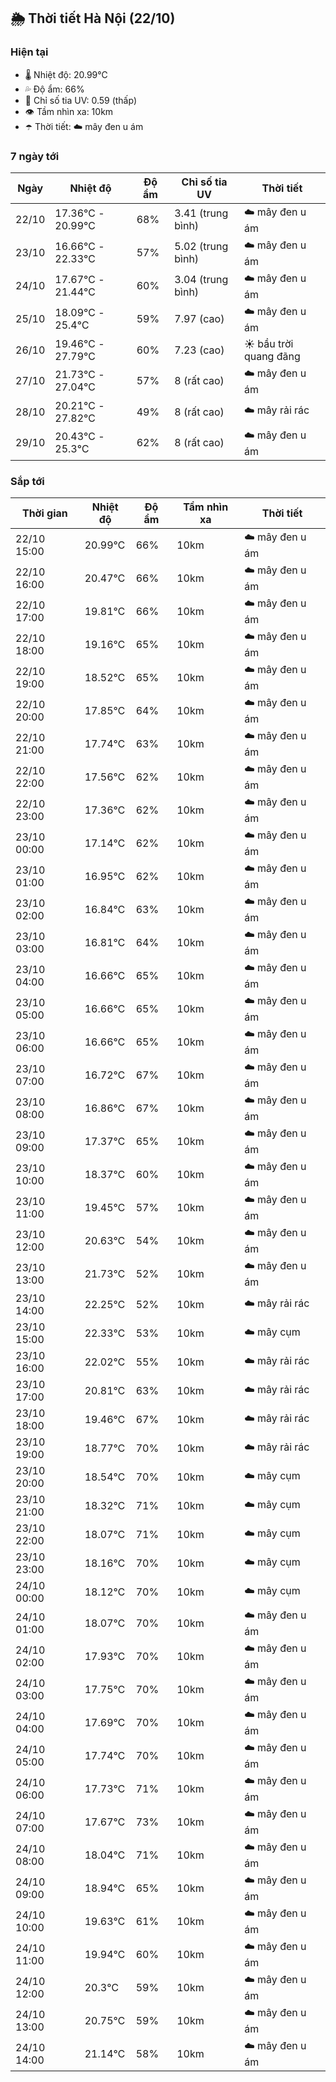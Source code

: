 ## 🌦️ Thời tiết Hà Nội (22/10)

### Hiện tại

- 🌡️ Nhiệt độ: 20.99℃
- 💦 Độ ẩm: 66%
- 🌟 Chỉ số tia UV: 0.59 (thấp)
- 👁️ Tầm nhìn xa: 10km
- ☂️ Thời tiết: ☁️ mây đen u ám

### 7 ngày tới

| Ngày | Nhiệt độ | Độ ẩm | Chỉ số tia UV | Thời tiết |
| --- | --- | --- | --- | --- |
| 22/10 | 17.36℃ - 20.99℃ | 68% | 3.41 (trung bình) | ☁️ mây đen u ám |
| 23/10 | 16.66℃ - 22.33℃ | 57% | 5.02 (trung bình) | ☁️ mây đen u ám |
| 24/10 | 17.67℃ - 21.44℃ | 60% | 3.04 (trung bình) | ☁️ mây đen u ám |
| 25/10 | 18.09℃ - 25.4℃ | 59% | 7.97 (cao) | ☁️ mây đen u ám |
| 26/10 | 19.46℃ - 27.79℃ | 60% | 7.23 (cao) | ☀️ bầu trời quang đãng |
| 27/10 | 21.73℃ - 27.04℃ | 57% | 8 (rất cao) | ☁️ mây đen u ám |
| 28/10 | 20.21℃ - 27.82℃ | 49% | 8 (rất cao) | ☁️ mây rải rác |
| 29/10 | 20.43℃ - 25.3℃ | 62% | 8 (rất cao) | ☁️ mây đen u ám |

### Sắp tới

| Thời gian | Nhiệt độ | Độ ẩm | Tầm nhìn xa | Thời tiết |
| --- | --- | --- | --- | --- |
| 22/10 15:00 | 20.99℃ | 66% | 10km | ☁️ mây đen u ám |
| 22/10 16:00 | 20.47℃ | 66% | 10km | ☁️ mây đen u ám |
| 22/10 17:00 | 19.81℃ | 66% | 10km | ☁️ mây đen u ám |
| 22/10 18:00 | 19.16℃ | 65% | 10km | ☁️ mây đen u ám |
| 22/10 19:00 | 18.52℃ | 65% | 10km | ☁️ mây đen u ám |
| 22/10 20:00 | 17.85℃ | 64% | 10km | ☁️ mây đen u ám |
| 22/10 21:00 | 17.74℃ | 63% | 10km | ☁️ mây đen u ám |
| 22/10 22:00 | 17.56℃ | 62% | 10km | ☁️ mây đen u ám |
| 22/10 23:00 | 17.36℃ | 62% | 10km | ☁️ mây đen u ám |
| 23/10 00:00 | 17.14℃ | 62% | 10km | ☁️ mây đen u ám |
| 23/10 01:00 | 16.95℃ | 62% | 10km | ☁️ mây đen u ám |
| 23/10 02:00 | 16.84℃ | 63% | 10km | ☁️ mây đen u ám |
| 23/10 03:00 | 16.81℃ | 64% | 10km | ☁️ mây đen u ám |
| 23/10 04:00 | 16.66℃ | 65% | 10km | ☁️ mây đen u ám |
| 23/10 05:00 | 16.66℃ | 65% | 10km | ☁️ mây đen u ám |
| 23/10 06:00 | 16.66℃ | 65% | 10km | ☁️ mây đen u ám |
| 23/10 07:00 | 16.72℃ | 67% | 10km | ☁️ mây đen u ám |
| 23/10 08:00 | 16.86℃ | 67% | 10km | ☁️ mây đen u ám |
| 23/10 09:00 | 17.37℃ | 65% | 10km | ☁️ mây đen u ám |
| 23/10 10:00 | 18.37℃ | 60% | 10km | ☁️ mây đen u ám |
| 23/10 11:00 | 19.45℃ | 57% | 10km | ☁️ mây đen u ám |
| 23/10 12:00 | 20.63℃ | 54% | 10km | ☁️ mây đen u ám |
| 23/10 13:00 | 21.73℃ | 52% | 10km | ☁️ mây đen u ám |
| 23/10 14:00 | 22.25℃ | 52% | 10km | ☁️ mây rải rác |
| 23/10 15:00 | 22.33℃ | 53% | 10km | ☁️ mây cụm |
| 23/10 16:00 | 22.02℃ | 55% | 10km | ☁️ mây rải rác |
| 23/10 17:00 | 20.81℃ | 63% | 10km | ☁️ mây rải rác |
| 23/10 18:00 | 19.46℃ | 67% | 10km | ☁️ mây rải rác |
| 23/10 19:00 | 18.77℃ | 70% | 10km | ☁️ mây rải rác |
| 23/10 20:00 | 18.54℃ | 70% | 10km | ☁️ mây cụm |
| 23/10 21:00 | 18.32℃ | 71% | 10km | ☁️ mây cụm |
| 23/10 22:00 | 18.07℃ | 71% | 10km | ☁️ mây cụm |
| 23/10 23:00 | 18.16℃ | 70% | 10km | ☁️ mây cụm |
| 24/10 00:00 | 18.12℃ | 70% | 10km | ☁️ mây cụm |
| 24/10 01:00 | 18.07℃ | 70% | 10km | ☁️ mây đen u ám |
| 24/10 02:00 | 17.93℃ | 70% | 10km | ☁️ mây đen u ám |
| 24/10 03:00 | 17.75℃ | 70% | 10km | ☁️ mây đen u ám |
| 24/10 04:00 | 17.69℃ | 70% | 10km | ☁️ mây đen u ám |
| 24/10 05:00 | 17.74℃ | 70% | 10km | ☁️ mây đen u ám |
| 24/10 06:00 | 17.73℃ | 71% | 10km | ☁️ mây đen u ám |
| 24/10 07:00 | 17.67℃ | 73% | 10km | ☁️ mây đen u ám |
| 24/10 08:00 | 18.04℃ | 71% | 10km | ☁️ mây đen u ám |
| 24/10 09:00 | 18.94℃ | 65% | 10km | ☁️ mây đen u ám |
| 24/10 10:00 | 19.63℃ | 61% | 10km | ☁️ mây đen u ám |
| 24/10 11:00 | 19.94℃ | 60% | 10km | ☁️ mây đen u ám |
| 24/10 12:00 | 20.3℃ | 59% | 10km | ☁️ mây đen u ám |
| 24/10 13:00 | 20.75℃ | 59% | 10km | ☁️ mây đen u ám |
| 24/10 14:00 | 21.14℃ | 58% | 10km | ☁️ mây đen u ám |
